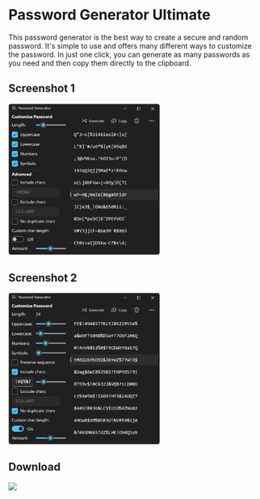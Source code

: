 # Password Generator Ultimate

This password generator is the best way to create a secure and random password. It's simple to use and offers many different ways to customize the password. 
In just one click, you can generate as many passwords as you need and then copy them directly to the clipboard.

## Screenshot 1

<img src="Screenshots/EN_dark1.png" alt="Screenshot 1" width="300">

## Screenshot 2

<img src="Screenshots/EN_dark2.png" alt="Screenshot 2" width="300">

## Download

<a href="https://apps.microsoft.com/detail/9nrndsz216lh?mode=direct">
	<img src="https://get.microsoft.com/images/en-us%20dark.svg" width="200"/>
</a>